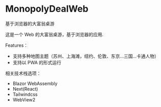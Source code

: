 # MonopolyDealWeb
基于浏览器的大富翁桌游

这是一个 Web 的大富翁桌游，基于浏览器的应用.

Features：
* 支持多种地图主题（苏州、上海滩，纽约、伦敦、东京...三国...卡通人物）
* 支持以 PWA 的形式运行

相关技术栈选项：
* Blazor WebAssembly
* Next(React)
* Tailwindcss
* WebView2
